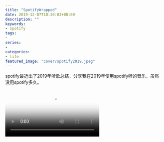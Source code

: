 ```yaml
---
title: "SpotifyWrapped"
date: 2019-12-07T10:30:03+08:00
description: ""
keywords:
- spotify
tags:
-
series:
-
categories:
- life
featured_image: "cover/spotify2019.jpeg"
---
```


spotify最近出了2019年听歌总结，分享我在2019年使用spotify听的音乐，虽然没用spotify多久。

<video id="video" controls="" preload="true" poster="https://betterme.xin/images/2019spotify.png">
      <source id="mp4" src="https://betterme.xin/video/SpotifyWrapped2019.mp4"  type="video/mp4">
</video>
